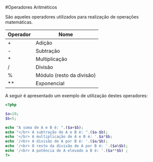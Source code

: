 #Operadores Aritméticos

São aqueles operadores utilizados para realização de operações matemáticas.

| **Operador** | **Nome** |
| -- | -- |
| + | Adição |
| - | Subtração |
| * | Multiplicação |
| / | Divisão |
| % | Módulo (resto da divisão) |
| ** | Exponencial |

A seguir é apresentado um exemplo de utilização destes operadores:

```php
<?php

$a=10;
$b=5;

echo "A soma de A e B é: ".($a+$b);
echo "</br> A subtração de A e B é: ".($a-$b);
echo '</br> A multiplicação de A e B é: '.$a*$b;
echo '/<br> A divisão de A por B é: '.($a/$b);
echo '/<br> O resto da divisão de A por B é: '.($a%$b);
echo '/<br> A potência de A elevado a B é: '.($a**$b) ;
?>
```
